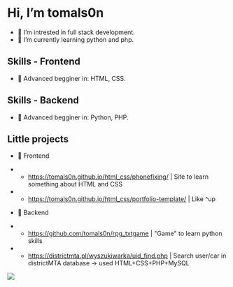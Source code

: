 # Hi, I’m tomals0n

- 📑 I’m intrested in full stack development.
- 🌱 I’m currently learning python and php.

## Skills - Frontend

- 📜 Advanced begginer in: HTML, CSS.

## Skills - Backend

- 📜 Advanced begginer in: Python, PHP.

## Little projects

- 📑 Frontend
- - https://tomals0n.github.io/html_css/phonefixing/ | Site to learn something about HTML and CSS
- - https://tomals0n.github.io/html_css/portfolio-template/ | Like ^up


- 📑 Backend
- - https://github.com/tomals0n/rpg_txtgame | "Game" to learn python skills
- - https://districtmta.pl/wyszukiwarka/uid_find.php | Search user/car in districtMTA database -> used HTML+CSS+PHP+MySQL

![](https://komarev.com/ghpvc/?tomals0n&color=green)


<!---
tomals0n/tomals0n is a ✨ special ✨ repository because its `README.md` (this file) appears on your GitHub profile.
You can click the Preview link to take a look at your changes.
--->
